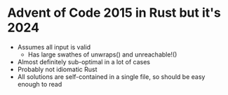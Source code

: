 # Advent of Code 2015 in Rust but it's 2024

* Assumes all input is valid
    * Has large swathes of unwraps() and unreachable!()
* Almost definitely sub-optimal in a lot of cases
* Probably not idiomatic Rust
* All solutions are self-contained in a single file, so should be easy enough to read
